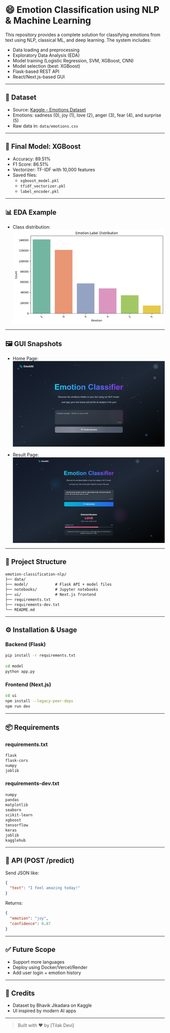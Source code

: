 # 😄 Emotion Classification using NLP & Machine Learning

This repository provides a complete solution for classifying emotions from text using NLP, classical ML, and deep learning. The system includes:

- Data loading and preprocessing
- Exploratory Data Analysis (EDA)
- Model training (Logistic Regression, SVM, XGBoost, CNN)
- Model selection (best: XGBoost)
- Flask-based REST API
- React/Next.js-based GUI

---

## 🔗 Dataset

- Source: [Kaggle - Emotions Dataset](https://www.kaggle.com/datasets/bhavikjikadara/emotions-dataset)
- Emotions: sadness (0), joy (1), love (2), anger (3), fear (4), and surprise (5)
- Raw data in: `data/emotions.csv`

---

## 🧠 Final Model: XGBoost

- Accuracy: 89.51%
- F1 Score: 86.51%
- Vectorizer: TF-IDF with 10,000 features
- Saved files:
  - `xgboost_model.pkl`
  - `tfidf_vectorizer.pkl`
  - `label_encoder.pkl`

---

## 📊 EDA Example

- Class distribution:
  ![EDA Distribution](ui/public/screenshots/eda_distribution.png)

---

## 🖼️ GUI Snapshots

- Home Page:
  ![Home](ui/public/screenshots/home_ui.png)

- Result Page:
  ![Result](ui/public/screenshots/result_ui.png)

---

## 🧪 Project Structure

```
emotion-classification-nlp/
├── data/
├── model/            # Flask API + model files
├── notebooks/        # Jupyter notebooks
├── ui/               # Next.js frontend
├── requirements.txt
├── requirements-dev.txt
└── README.md
```

---

## ⚙️ Installation & Usage

### Backend (Flask)
```bash
pip install -r requirements.txt

cd model
python app.py
```

### Frontend (Next.js)
```bash
cd ui
npm install --legacy-peer-deps
npm run dev
```

---

## 📦 Requirements

### requirements.txt
```
flask
flask-cors
numpy
joblib
```

### requirements-dev.txt
```
numpy
pandas
matplotlib
seaborn
scikit-learn
xgboost
tensorflow
keras
joblib
kagglehub
```

---

## 🔮 API (POST /predict)

Send JSON like:
```json
{
  "text": "I feel amazing today!"
}
```

Returns:
```json
{
  "emotion": "joy",
  "confidence": 0.87
}
```

---

## ✅ Future Scope

- Support more languages
- Deploy using Docker/Vercel/Render
- Add user login + emotion history

---

## 🙏 Credits

- Dataset by Bhavik Jikadara on Kaggle
- UI inspired by modern AI apps

---

> Built with ❤️ by [Tilak Devi]